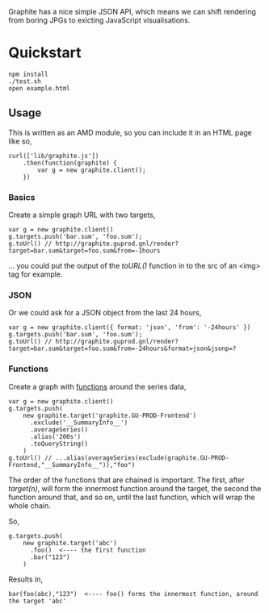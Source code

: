 Graphite has a nice simple JSON API, which means we can shift rendering from boring JPGs to exicting JavaScript visualisations. 

# Quickstart

```
npm install
./test.sh
open example.html
```

## Usage

This is written as an AMD module, so you can include it in an HTML page like so,

```
curl(['lib/graphite.js'])
    .then(function(graphite) {
        var g = new graphite.client();
    })
```

### Basics

Create a simple graph URL with two targets,

```
var g = new graphite.client()
g.targets.push('bar.sum', 'foo.sum');
g.toUrl() // http://graphite.guprod.gnl/render?target=bar.sum&target=foo.sum&from=-1hours
```

... you could put the output of the _toURL()_ function in to the src of an &lt;img&gt; tag for example.

### JSON

Or we could ask for a JSON object from the last 24 hours,

```
var g = new graphite.client({ format: 'json', 'from': '-24hours' })
g.targets.push('bar.sum', 'foo.sum');
g.toUrl() // http://graphite.guprod.gnl/render?target=bar.sum&target=foo.sum&from=-24hours&format=json&jsonp=?
```

### Functions

Create a graph with [functions](http://graphite.readthedocs.org/en/latest/functions.html) around the series data,

```
var g = new graphite.client()
g.targets.push(
    new graphite.target('graphite.GU-PROD-Frontend')
      .exclude('__SummaryInfo__')
      .averageSeries()
      .alias('200s')
      .toQueryString()
    )
g.toUrl() // ...alias(averageSeries(exclude(graphite.GU-PROD-Frontend,"__SummaryInfo__")),"foo")
```

The order of the functions that are chained is important. The first, after _target(n)_, will form the innermost function around the target, the second the function around that, and so on, until the last function, which will wrap the whole chain.

So, 

```
g.targets.push(
    new graphite.target('abc')
      .foo()  <---- the first function
      .bar("123")
    )
```

Results in,

```
bar(foo(abc),"123")  <---- foo() forms the innermost function, around the target 'abc'
```


